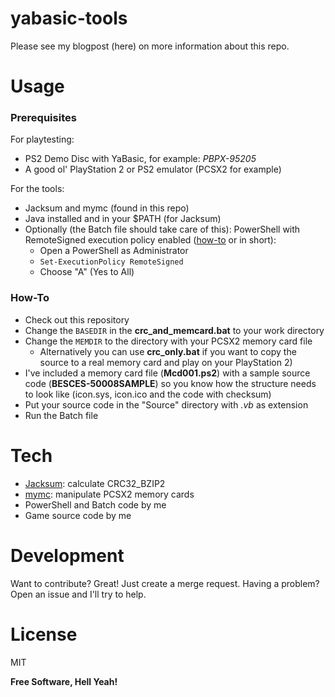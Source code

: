 # yabasic-tools

Please see my blogpost (here) on more information about this repo.

# Usage

### Prerequisites

For playtesting:
  - PS2 Demo Disc with YaBasic, for example: *PBPX-95205*
  - A good ol' PlayStation 2 or PS2 emulator (PCSX2 for example)

For the tools:
  - Jacksum and mymc (found in this repo)
  - Java installed and in your $PATH (for Jacksum)
  - Optionally (the Batch file should take care of this): PowerShell with RemoteSigned execution policy enabled ([how-to](http://technet.microsoft.com/en-us/library/bb613481.aspx) or in short):
    - Open a PowerShell as Administrator
    - `Set-ExecutionPolicy RemoteSigned`
    - Choose "A" (Yes to All)

### How-To

  - Check out this repository
  - Change the `BASEDIR` in the **crc_and_memcard.bat** to your work directory
  - Change the `MEMDIR` to the directory with your PCSX2 memory card file
    - Alternatively you can use **crc_only.bat** if you want to copy the source to a real memory card and play on your PlayStation 2)
  - I've included a memory card file (**Mcd001.ps2**) with a sample source code (**BESCES-50008SAMPLE**) so you know how the structure needs to look like (icon.sys, icon.ico and the code with checksum)
  - Put your source code in the "Source" directory with *.vb* as extension
  - Run the Batch file

# Tech

  - [Jacksum](https://sourceforge.net/projects/jacksum/): calculate CRC32_BZIP2
  - [mymc](http://www.csclub.uwaterloo.ca:11068/mymc/): manipulate PCSX2 memory cards
  - PowerShell and Batch code by me
  - Game source code by me

# Development

Want to contribute? Great! Just create a merge request.
Having a problem? Open an issue and I'll try to help.

# License

MIT


**Free Software, Hell Yeah!**

